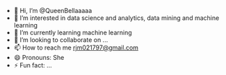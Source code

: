 - 👋 Hi, I’m @QueenBellaaaaa
- 👀 I’m interested in data science and analytics, data mining and machine learning
- 🌱 I’m currently learning machine learning
- 💞️ I’m looking to collaborate on ...
- 📫 How to reach me rjm021797@gmail.com
- 😄 Pronouns: She
- ⚡ Fun fact: ...

<!---
QueenBellaaaaa/QueenBellaaaaa is a ✨ special ✨ repository because its `README.md` (this file) appears on your GitHub profile.
You can click the Preview link to take a look at your changes.
--->
